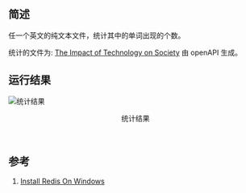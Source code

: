 <!-- @format -->

## 简述

任一个英文的纯文本文件，统计其中的单词出现的个数。

统计的文件为: [The Impact of Technology on Society](./The%20Impact%20of%20Technology%20on%20Society.txt) 由 openAPI 生成。

## 运行结果

![统计结果](./imgs/analysis.png)

<p align='center'>统计结果</p>
<br/>

## 参考

1. [Install Redis On Windows](https://redis.io/docs/getting-started/installation/install-redis-on-windows/)

